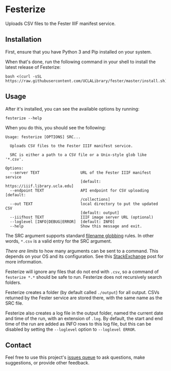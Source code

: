 # Festerize

Uploads CSV files to the Fester IIIF manifest service.

## Installation

First, ensure that you have Python 3 and Pip installed on your system.

When that's done, run the following command in your shell to install the latest release of Festerize:

    bash <(curl -sSL https://raw.githubusercontent.com/UCLALibrary/fester/master/install.sh)

## Usage

After it's installed, you can see the available options by running:

    festerize --help

When you do this, you should see the following:

```
Usage: festerize [OPTIONS] SRC...

  Uploads CSV files to the Fester IIIF manifest service.

  SRC is either a path to a CSV file or a Unix-style glob like '*.csv'.

Options:
  --server TEXT                  URL of the Fester IIIF manifest service
                                 [default: https://iiif.library.ucla.edu]
  --endpoint TEXT                API endpoint for CSV uploading  [default:
                                 /collections]
  --out TEXT                     local directory to put the updated CSV
                                 [default: output]
  --iiifhost TEXT                IIIF image server URL (optional)
  --loglevel [INFO|DEBUG|ERROR]  [default: INFO]
  --help                         Show this message and exit.
```

The SRC argument supports standard [filename globbing](https://en.wikipedia.org/wiki/Glob_(programming)) rules. In other words, `*.csv` is a valid entry for the SRC argument.

*There are limits* to how many arguments can be sent to a command. This depends on your OS and its configuration. See this [StackExchange](https://unix.stackexchange.com/questions/110282/cp-max-source-files-number-arguments-for-copy-utility) post for more information.

Festerize will ignore any files that do not end with `.csv`, so a command of `festerize *.*` should be safe to run. Festerize does not recursively search folders.

Festerize creates a folder (by default called `./output`) for all output. CSVs returned by the Fester service are stored there, with the same name as the SRC file.

Festerize also creates a log file in the output folder, named the current date and time of the run, with an extension of `.log`. By default, the start and end time of the run are added as INFO rows to this log file, but this can be disabled by setting the `--loglevel` option to `--loglevel ERROR`.

## Contact

Feel free to use this project's [issues queue](https://github.com/uclalibrary/fester/issues) to ask questions, make suggestions, or provide other feedback.